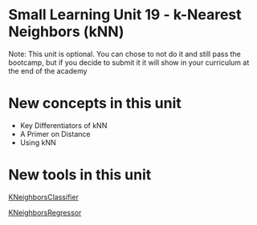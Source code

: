 # Small Learning Unit 19 - k-Nearest Neighbors (kNN)

Note: This unit is optional. You can chose to
not do it and still pass the bootcamp, but if you decide to submit it it will show in your
curriculum at the end of the academy

# New concepts in this unit

- Key Differentiators of kNN
- A Primer on Distance
- Using kNN

# New tools in this unit

[KNeighborsClassifier](https://scikit-learn.org/stable/modules/generated/sklearn.neighbors.KNeighborsClassifier.html)

[KNeighborsRegressor](https://scikit-learn.org/stable/modules/generated/sklearn.neighbors.KNeighborsRegressor.html#sklearn.neighbors.KNeighborsRegressor)
